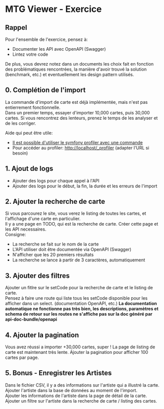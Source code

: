 # MTG Viewer - Exercice

## Rappel
Pour l'ensemble de l'exercice, pensez à:
- Documenter les API avec OpenAPI (Swagger)
- Lintez votre code 

De plus, vous devrez notez dans un documents les choix fait en fonction des problématiques rencontrées, la manière d'avoir trouvé la solution (benchmark, etc.) et eventuellement les design pattern utilisés.

## 0. Complétion de l'import
La commande d'import de carte est déjà implémentée, mais n'est pas entierrement fonctionnelle.  
Dans un premier temps, essayer d'importer 10,000 cartes, puis 30,000 cartes.
Si vous rencontrez des lenteurs, prenez le temps de les analyser et de les corriger.  

Aide qui peut être utile:
- [Il est possible d'utiliser le symfony profiler avec une commande](https://symfony.com/doc/current/console.html#profiling-commands)
- Pour accéder au profiler: [http://localhost/_profiler](http://localhost/_profiler) (adapter l'URL si besoin)

## 1. Ajout de logs 
- Ajouter des logs pour chaque appel à l'API
- Ajouter des logs pour le début, la fin, la durée et les erreurs de l'import

## 2. Ajouter la recherche de carte
Si vous parcourez le site, vous verez le listing de toutes les cartes, et l'affichage d'une carte en particulier.  
Il y a une page en TODO, qui est la recherche de carte. Créer cette page et les API necessaires.  
Consigne: 
- La recherche se fait sur le nom de la carte
- L'API utiliser doit être documentée via OpenAPI (Swagger)
- N'afficher que les 20 premiers résultats
- La recherche se lance à partir de 3 caractères, automatiquement

## 3. Ajouter des filtres
Ajouter un fitlre sur le setCode pour la recherche de carte et le listing de carte.  
Pensez à faire une route qui liste tous les setCode disponible pour les afficher dans un select. (documentation OpenAPI, etc.)
**La documentation automatique ne fonctionne pas très bien, les descriptions, paramètres et schema de retour sur les routes
ne s'affiche pas sur la doc généré par api-doc-bundle/openapi**

## 4. Ajouter la pagination
Vous avez réussi a importer +30,000 cartes, super ! La page de listing de carte est maintenant très lente.
Ajouter la pagination pour afficher 100 cartes par page.

## 5. Bonus - Enregistrer les Artistes 
Dans le fichier CSV, il y a des informations sur l'artiste qui a illustré la carte.  
Ajouter l'artiste dans la base de données au moment de l'import.  
Ajouter les informations de l'artiste dans la page de détail de la carte.  
Ajouter un filtre sur l'artiste dans la recherche de carte / listing  des cartes.



